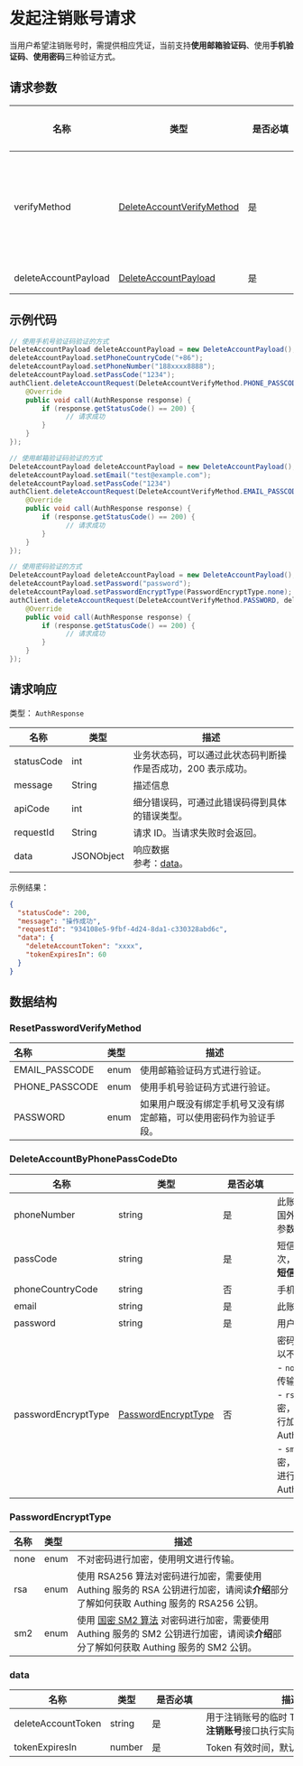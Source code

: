 # 发起注销账号请求

<LastUpdated />

当用户希望注销账号时，需提供相应凭证，当前支持**使用邮箱验证码**、使用**手机验证码**、**使用密码**三种验证方式。

## 请求参数

| 名称 | 类型 | <div style="width:80px">是否必填</div> | 默认值 | <div style="width:300px">描述</div> | <div style="width:200px"></div>示例值</div> |
| ---- | ---- | ---- | ---- | ---- | ---- |
| verifyMethod | <a href="#DeleteAccountVerifyMethod">DeleteAccountVerifyMethod</a> | 是 | - | 注销账号的验证手段：<br>- `PHONE_PASSCODE`: 使用手机号验证码方式进行验证。<br>- `EMAIL_PASSCODE`: 使用邮箱验证码方式进行验证。<br>- `PASSWORD`: 如果用户既没有绑定手机号又没有绑定邮箱，可以使用密码作为验证手段。<br>      | `PHONE_PASSCODE` |
| deleteAccountPayload | <a href="#DeleteAccountPayload">DeleteAccountPayload</a> | 是 | - | 使用手机号验证码验证的数据/使用邮箱验证码验证的数据/使用密码验证的数据 |  |


## 示例代码
```java
// 使用手机号验证码验证的方式
DeleteAccountPayload deleteAccountPayload = new DeleteAccountPayload();
deleteAccountPayload.setPhoneCountryCode("+86");
deleteAccountPayload.setPhoneNumber("188xxxx8888");
deleteAccountPayload.setPassCode("1234");
authClient.deleteAccountRequest(DeleteAccountVerifyMethod.PHONE_PASSCODE, deleteAccountPayload, new AuthCallback() {
    @Override
    public void call(AuthResponse response) {
        if (response.getStatusCode() == 200) {
              // 请求成功
        }
    }
});

// 使用邮箱验证码验证的方式
DeleteAccountPayload deleteAccountPayload = new DeleteAccountPayload();
deleteAccountPayload.setEmail("test@example.com");
deleteAccountPayload.setPassCode("1234")
authClient.deleteAccountRequest(DeleteAccountVerifyMethod.EMAIL_PASSCODE, deleteAccountPayload, new AuthCallback() {
    @Override
    public void call(AuthResponse response) {
        if (response.getStatusCode() == 200) {
              // 请求成功
        }
    }
});

// 使用密码验证的方式
DeleteAccountPayload deleteAccountPayload = new DeleteAccountPayload();
deleteAccountPayload.setPassword("password");
deleteAccountPayload.setPasswordEncryptType(PasswordEncryptType.none);
authClient.deleteAccountRequest(DeleteAccountVerifyMethod.PASSWORD, deleteAccountPayload, new AuthCallback() {
    @Override
    public void call(AuthResponse response) {
        if (response.getStatusCode() == 200) {
              // 请求成功
        }
    }
});
```


## 请求响应

类型： `AuthResponse`

| 名称       | 类型       | 描述                                                         |
| ---------- | ---------- | ------------------------------------------------------------ |
| statusCode | int        | 业务状态码，可以通过此状态码判断操作是否成功，200 表示成功。 |
| message    | String     | 描述信息                                                     |
| apiCode    | int        | 细分错误码，可通过此错误码得到具体的错误类型。               |
| requestId  | String     | 请求 ID。当请求失败时会返回。                                |
| data       | JSONObject | 响应数据<br/>参考：<a href="#data">data</a>。                |



示例结果：

```json
{
  "statusCode": 200,
  "message": "操作成功",
  "requestId": "934108e5-9fbf-4d24-8da1-c330328abd6c",
  "data": {
    "deleteAccountToken": "xxxx",
    "tokenExpiresIn": 60
  }
}
```

## 数据结构

### <a id="ResetPasswordVerifyMethod"></a> ResetPasswordVerifyMethod

| 名称           | 类型 | 描述                                                         |
| :------------- | :--- | ------------------------------------------------------------ |
| EMAIL_PASSCODE | enum | 使用邮箱验证码方式进行验证。                                 |
| PHONE_PASSCODE | enum | 使用手机号验证码方式进行验证。                               |
| PASSWORD       | enum | 如果用户既没有绑定手机号又没有绑定邮箱，可以使用密码作为验证手段。 |

### <a id="DeleteAccountByPhonePassCodeDto"></a> DeleteAccountByPhonePassCodeDto

| 名称 | 类型 | <div style="width:80px">是否必填</div> | <div style="width:300px">描述</div> | <div style="width:200px">示例值</div> |
| ---- |  ---- | ---- | ---- | ---- |
| phoneNumber | string | 是 | 此账号绑定的手机号，不带区号。如果是国外手机号，请在 phoneCountryCode 参数中指定区号。   |  `188xxxx8888` |
| passCode | string | 是 | 短信验证码，一个短信验证码只能使用一次，有效时间为一分钟。你需要通过**发送短信**接口获取。   |  `1234` |
| phoneCountryCode | string | 否 | 手机区号   |  `+86` |
| email | string | 是                                 | 此账号绑定的邮箱，不区分大小写。                             | `test@example.com` |
| password | string | 是                                     | 用户密码                                                     | `password`                            |
| passwordEncryptType | <a href="#PasswordEncryptType">PasswordEncryptType</a> | 否                                     | 密码加密类型，支持 sm2 和 rsa。默认可以不加密。<br>- `none`: 不对密码进行加密，使用明文进行传输。<br>- `rsa`: 使用 RSA256 算法对密码进行加密，需要使用 Authing 服务的 RSA 公钥进行加密，请阅读**介绍**部分了解如何获取 Authing 服务的 RSA256 公钥。<br>- `sm2`: 使用 [国密 SM2 算法](https://baike.baidu.com/item/SM2/15081831) 对密码进行加密，需要使用 Authing 服务的 SM2 公钥进行加密，请阅读**介绍**部分了解如何获取 Authing 服务的 SM2 公钥。<br> | `sm2` |

### <a id="PasswordEncryptType"></a> PasswordEncryptType

| 名称 | 类型 | 描述                                                         |
| :--- | :--- | ------------------------------------------------------------ |
| none | enum | 不对密码进行加密，使用明文进行传输。                         |
| rsa  | enum | 使用 RSA256 算法对密码进行加密，需要使用 Authing 服务的 RSA 公钥进行加密，请阅读**介绍**部分了解如何获取 Authing 服务的 RSA256 公钥。 |
| sm2  | enum | 使用 [国密 SM2 算法](https://baike.baidu.com/item/SM2/15081831) 对密码进行加密，需要使用 Authing 服务的 SM2 公钥进行加密，请阅读**介绍**部分了解如何获取 Authing 服务的 SM2 公钥。 |

### <a id="data"></a> data

| 名称 | 类型 | <div style="width:80px">是否必填</div> | <div style="width:300px">描述</div> | <div style="width:200px">示例值</div> |
| ---- |  ---- | ---- | ---- | ---- |
| deleteAccountToken | string | 是 | 用于注销账号的临时 Token，你需要调用**注销账号**接口执行实际注销账号操作。   |  `xxxx` |
| tokenExpiresIn | number | 是 | Token 有效时间，默认为 60 秒。   |  `60` |

